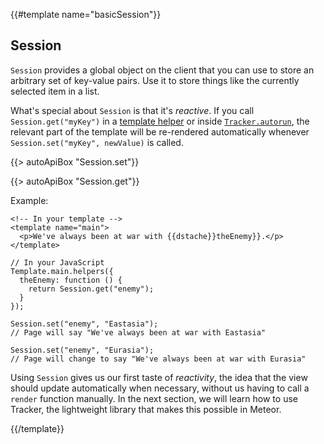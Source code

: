 {{#template name="basicSession"}}

<h2 id="session"><span>Session</span></h2>

`Session` provides a global object on the client that you can use to
store an arbitrary set of key-value pairs. Use it to store things like
the currently selected item in a list.

What's special about `Session` is that it's _reactive_. If you call
`Session.get("myKey")` in a [template helper](#template_helpers) or inside
[`Tracker.autorun`](#tracker_autorun), the relevant part of the template will
be re-rendered automatically whenever `Session.set("myKey", newValue)` is
called.

{{> autoApiBox "Session.set"}}
<!-- XXX The Session.set API box is a little wonky -->

{{> autoApiBox "Session.get"}}

Example:

```
<!-- In your template -->
<template name="main">
  <p>We've always been at war with {{dstache}}theEnemy}}.</p>
</template>
```

```
// In your JavaScript
Template.main.helpers({
  theEnemy: function () {
    return Session.get("enemy");
  }
});

Session.set("enemy", "Eastasia");
// Page will say "We've always been at war with Eastasia"

Session.set("enemy", "Eurasia");
// Page will change to say "We've always been at war with Eurasia"
```

Using `Session` gives us our first taste of _reactivity_, the idea that the view
should update automatically when necessary, without us having to call a `render`
function manually. In the next section, we will learn how to use Tracker, the
lightweight library that makes this possible in Meteor.

{{/template}}
